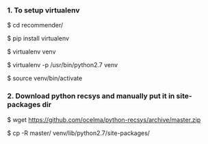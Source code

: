 ### 1. To setup virtualenv
$ cd recommender/

$ pip install virtualenv

$ virtualenv venv

$ virtualenv -p /usr/bin/python2.7 venv

$ source venv/bin/activate

### 2. Download python recsys and manually put it in site-packages dir
$ wget https://github.com/ocelma/python-recsys/archive/master.zip

$ cp -R master/ venv/lib/python2.7/site-packages/